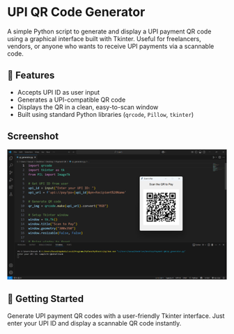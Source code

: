 # UPI QR Code Generator 

A simple Python script to generate and display a UPI payment QR code using a graphical interface built with Tkinter. Useful for freelancers, vendors, or anyone who wants to receive UPI payments via a scannable code.


## 🔧 Features

- Accepts UPI ID as user input
- Generates a UPI-compatible QR code
- Displays the QR in a clean, easy-to-scan window
- Built using standard Python libraries (`qrcode`, `Pillow`, `tkinter`)


##  Screenshot

![Sample Output](output.png)


## 🚀 Getting Started

Generate UPI payment QR codes with a user-friendly Tkinter interface.
Just enter your UPI ID and display a scannable QR code instantly.
